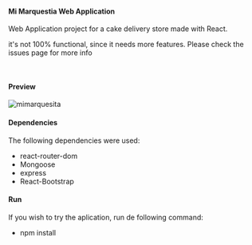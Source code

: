 #### Mi Marquestia Web Application

<p>Web Application project for a cake delivery store made with React.</p>
<p>it's not 100% functional, since it needs more features. Please check the issues page for more info</p>
<br>

#### Preview
![mimarquesita](https://user-images.githubusercontent.com/10943988/58150461-aa5ee480-7c34-11e9-85b1-eba3c07cf8ba.png)

#### Dependencies
<p>The following dependencies were used: </p>
<ul>
  <li>react-router-dom</li>
  <li>Mongoose</li>
  <li>express</li>
  <li>React-Bootstrap</li>
</ul>

#### Run
<p>If you wish to try the aplication, run de following command:</p>
<ul>
  <li>npm install</li>
</ul>



